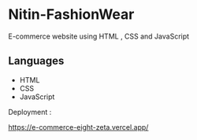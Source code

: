 # Nitin-FashionWear

E-commerce website using HTML , CSS and JavaScript

## Languages
- HTML
- CSS
- JavaScript

Deployment :

https://e-commerce-eight-zeta.vercel.app/

